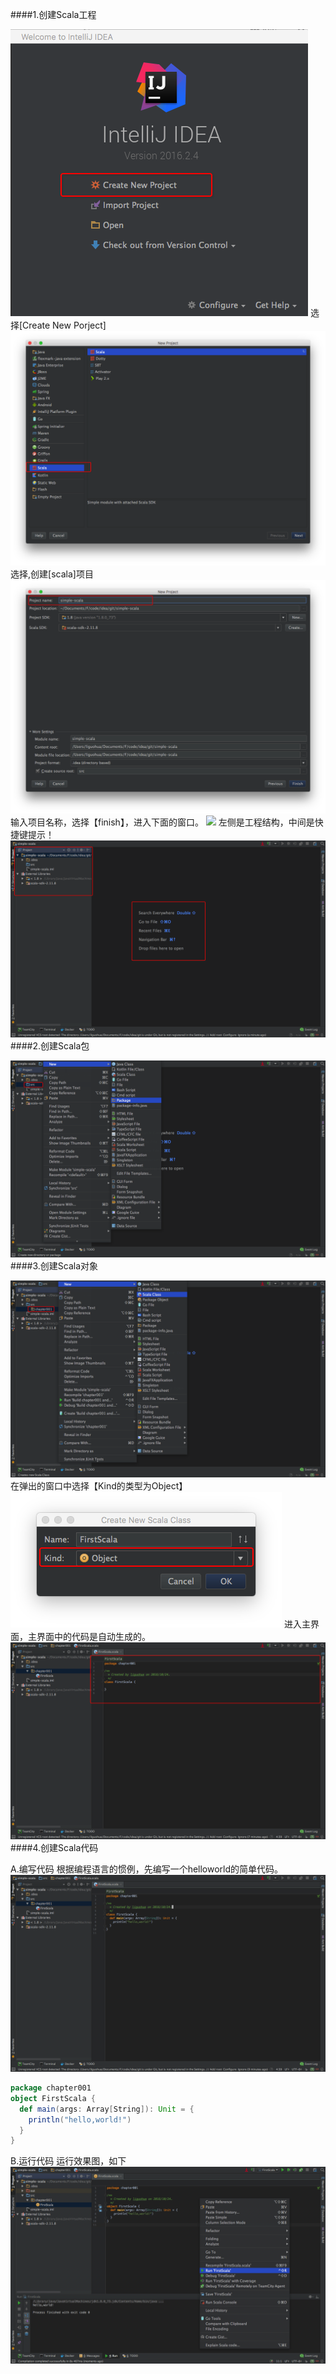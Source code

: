 ####1.创建Scala工程
>
   ![](images/Snip20161024_12.png) 
   选择[Create New Porject]
   ![](images/Snip20161024_13.png) 
   选择,创建[scala]项目
   ![](images/Snip20161024_14.png) 
   输入项目名称，选择【finish】，进入下面的窗口。
   ![](images/Snip20161024_15.png) 
   左侧是工程结构，中间是快捷键提示！
   ![](images/Snip20161024_16.png) 
####2.创建Scala包
>
   ![](images/Snip20161024_17.png) 
####3.创建Scala对象
>
   ![](images/Snip20161024_18.png) 
   在弹出的窗口中选择【Kind的类型为Object】
   ![](images/Snip20161024_20.png) 
   进入主界面，主界面中的代码是自动生成的。
   ![](images/Snip20161024_21.png) 
####4.创建Scala代码
>
   A.编写代码
        根据编程语言的惯例，先编写一个helloworld的简单代码。
   ![](images/Snip20161024_22.png) 
   
```scala
package chapter001
object FirstScala {
  def main(args: Array[String]): Unit = {
    println("hello,world!")
  }
}
```

   B.运行代码
        运行效果图，如下
   ![](images/Snip20161024_23.png) 
  